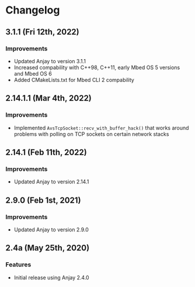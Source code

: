 # Changelog

## 3.1.1 (Fri 12th, 2022)

### Improvements
- Updated Anjay to version 3.1.1
- Increased compability with C++98, C++11,
  early Mbed OS 5 versions and Mbed OS 6
- Added CMakeLists.txt for Mbed CLI 2 compability

## 2.14.1.1 (Mar 4th, 2022)

### Improvements
- Implemented `AvsTcpSocket::recv_with_buffer_hack()` that
  works around problems with polling on TCP sockets on
  certain network stacks

## 2.14.1 (Feb 11th, 2022)

### Improvements
- Updated Anjay to version 2.14.1

## 2.9.0 (Feb 1st, 2021)

### Improvements
- Updated Anjay to version 2.9.0

## 2.4a (May 25th, 2020)

### Features
- Initial release using Anjay 2.4.0
